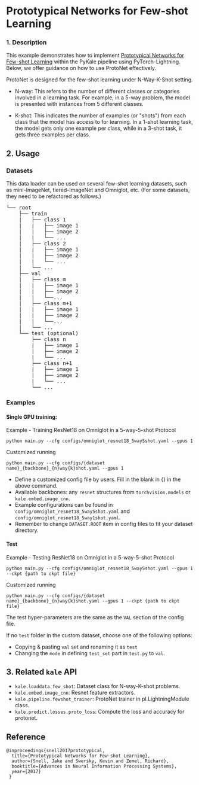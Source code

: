 # Prototypical Networks for Few-shot Learning

### 1. Description

This example demonstrates how to implement [Prototypical Networks for Few-shot Learning](https://github.com/jakesnell/prototypical-networks) within the PyKale pipeline using PyTorch-Lightning. Below, we offer guidance on how to use ProtoNet effectively.

ProtoNet is designed for the few-shot learning under N-Way-K-Shot setting.

- N-way: This refers to the number of different classes or categories involved in a learning task. For example, in a 5-way problem, the model is presented with instances from 5 different classes.

- K-shot: This indicates the number of examples (or "shots") from each class that the model has access to for learning. In a 1-shot learning task, the model gets only one example per class, while in a 3-shot task, it gets three examples per class.

## 2. Usage

### Datasets

This data loader can be used on several few-shot learning datasets, such as mini-ImageNet, tiered-ImageNet and Omniglot, etc. (For some datasets, they need to be refactored as follows.)

<pre>
└── root
    ├── train
    |   ├── class 1
    |   |   ├── image 1
    |   |   ├── image 2
    |   |   └── ...
    |   ├── class 2
    |   |   ├── image 1
    |   |   ├── image 2
    |   |   └── ...
    |   └── ...
    ├── val
    |   ├── class m
    |   |   ├── image 1
    |   |   ├── image 2
    |   |   └──...
    |   ├── class m+1
    |   |   ├── image 1
    |   |   ├── image 2
    |   |   └──...
    |   └── ...
    └── test (optional)
        ├── class n
        |   ├── image 1
        |   ├── image 2
        |   └── ...
        ├── class n+1
        |   ├── image 1
        |   ├── image 2
        |   └── ...
        └── ...
</pre>

### Examples

#### Single GPU training:

Example - Training ResNet18 on Omniglot in a 5-way-5-shot Protocol

`python main.py --cfg configs/omniglot_resnet18_5way5shot.yaml --gpus 1`

Customized running

`python main.py --cfg configs/{dataset name}_{backbone}_{n}way{k}shot.yaml --gpus 1`

- Define a customized config file by users. Fill in the blank in {} in the above command.
- Available backbones: any `resnet` structures from `torchvision.models` or `kale.embed.image_cnn`.
- Example configurations can be found in `config/omniglot_resnet18_5way5shot.yaml` and `config/omniglot_resnet18_5way1shot.yaml`.
- Remember to change `DATASET.ROOT` item in config files to fit your dataset directory.

#### Test

Example - Testing ResNet18 on Omniglot in a 5-way-5-shot Protocol

`python main.py --cfg configs/omniglot_resnet18_5way5shot.yaml --gpus 1 --ckpt {path to ckpt file}`

Customized running

`python main.py --cfg configs/{dataset name}_{backbone}_{n}way{k}shot.yaml --gpus 1 --ckpt {path to ckpt file}`

The test hyper-parameters are the same as the `VAL` section of the config file.

If no `test` folder in the custom dataset, choose one of the following options:
- Copying & pasting `val` set and renaming it as `test`
- Changing the `mode` in defining `test_set` part in `test.py` to `val`.

## 3. Related `kale` API

- `kale.loaddata.few_shot`: Dataset class for N-way-K-shot problems.
- `kale.embed.image_cnn`: Resnet feature extractors.
- `kale.pipeline.fewshot_trainer`: ProtoNet trainer in pl.LightningModule class.
- `kale.predict.losses.proto_loss`: Compute the loss and accuracy for protonet.

## Reference
```
@inproceedings{snell2017prototypical,
  title={Prototypical Networks for Few-shot Learning},
  author={Snell, Jake and Swersky, Kevin and Zemel, Richard},
  booktitle={Advances in Neural Information Processing Systems},
  year={2017}
 }
```
